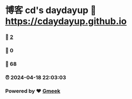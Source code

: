 # 博客 cd's daydayup :link: https://cdaydayup.github.io 
### :page_facing_up: [2](https://cdaydayup.github.io/tag.html) 
### :speech_balloon: 0 
### :hibiscus: 68 
### :alarm_clock: 2024-04-18 22:03:03 
### Powered by :heart: [Gmeek](https://github.com/Meekdai/Gmeek)
